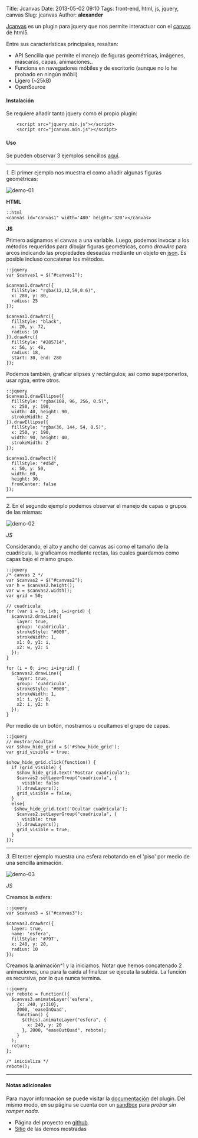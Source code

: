 Title: Jcanvas
Date: 2013-05-02 09:10
Tags: front-end, html, js, jquery, canvas
Slug: jcanvas
Author: __alexander__

[Jcanvas][jcanvas] es un plugin para jquery que nos permite interactuar con el [canvas][canvas] de html5.

Entre sus características principales, resaltan:

- API Sencilla que permite el manejo de figuras geométricas, imágenes, máscaras, capas, animaciones..
- Funciona en navegadores móbiles y de escritorio (aunque no lo he probado en ningún móbil)
- Ligero (~25kB)
- OpenSource

#### Instalación

Se requiere añadir tanto jquery como el propio plugin:

        <script src="jquery.min.js"></script>
        <script src="jcanvas.min.js"></script>

#### Uso

Se pueden observar 3 ejemplos sencillos [aquí][labs].

- - -

*1.* El primer ejemplo nos muestra el como añadir algunas figuras geométricas:

![demo-01][demo-01]

**HTML**

~~~
::html
<canvas id="canvas1" width='480' height='320'></canvas>
~~~

**JS**

Primero asignamos el canvas a una variable. Luego, podemos invocar a los métodos requeridos para dibujar figuras geométricas, como *drawArc* para arcos indicando las propiedades deseadas mediante un objeto en [json][json]. Es posible incluso concatenar los métodos.

~~~
::jquery
var $canvas1 = $("#canvas1");

$canvas1.drawArc({
  fillStyle: "rgba(12,12,59,0.6)",
  x: 280, y: 80,
  radius: 25
});

$canvas1.drawArc({
  fillStyle: "black",
  x: 20, y: 72,
  radius: 10
}).drawArc({
  fillStyle: "#285714",
  x: 56, y: 48,
  radius: 18,
  start: 30, end: 280
});
~~~

Podemos también, graficar elipses y rectángulos; asi como superponerlos, usar rgba, entre otros.

~~~
::jquery
$canvas1.drawEllipse({
  fillStyle: "rgba(108, 96, 256, 0.5)",
  x: 250, y: 190,
  width: 40, height: 90,
  strokeWidth: 2
}).drawEllipse({
  fillStyle: "rgba(36, 144, 54, 0.5)",
  x: 250, y: 190,
  width: 90, height: 40,
  strokeWidth: 2
});

$canvas1.drawRect({
  fillStyle: "#d5d",
  x: 50, y: 50,
  width: 60,
  height: 30,
  fromCenter: false
});
~~~

- - -

*2.* En el segundo ejemplo podemos observar el manejo de capas o grupos de las mismas:

![demo-02][demo-02]

*JS*

Considerando, el alto y ancho del canvas asi como el tamaño de la cuadrícula, la graficamos mediante rectas, las cuales guardamos como capas bajo el mismo grupo.

~~~
::jquery
/* canvas 2 */
var $canvas2 = $("#canvas2");
var h = $canvas2.height();
var w = $canvas2.width();
var grid = 50;

// cuadricula
for (var i = 0; i<h; i=i+grid) {
  $canvas2.drawLine({
    layer: true,
    group: 'cuadricula',
    strokeStyle: "#000",
    strokeWidth: 1,
    x1: 0, y1: i,
    x2: w, y2: i
  });
}

for (i = 0; i<w; i=i+grid) {
  $canvas2.drawLine({
    layer: true,
    group: 'cuadricula',
    strokeStyle: "#000",
    strokeWidth: 1,
    x1: i, y1: 0,
    x2: i, y2: h
  });
}
~~~

Por medio de un botón, mostramos u ocultamos el grupo de capas.

~~~
::jquery
// mostrar/ocultar
var $show_hide_grid = $('#show_hide_grid');
var grid_visible = true;

$show_hide_grid.click(function() {
  if (grid_visible) {
    $show_hide_grid.text('Mostrar cuadricula');
    $canvas2.setLayerGroup("cuadricula", {
      visible: false
    }).drawLayers();
    grid_visible = false;
  }
  else{
   $show_hide_grid.text('Ocultar cuadricula');
    $canvas2.setLayerGroup("cuadricula", {
      visible: true
    }).drawLayers();
    grid_visible = true;
  }
});
~~~

- - -

*3.* El tercer ejemplo muestra una esfera rebotando en el 'piso' por medio de una sencilla animación.

![demo-03][demo-03]

*JS*

Creamos la esfera:

~~~
::jquery
var $canvas3 = $("#canvas3");

$canvas3.drawArc({
  layer: true,
  name: 'esfera',
  fillStyle: '#797',
  x: 240, y: 20,
  radius: 10
});
~~~

Creamos la animación^1 y la iniciamos. Notar que hemos concatenado 2 animaciones, una para la caida al finalizar se ejecuta la subida. La función es recursiva, por lo que nunca termina.

~~~
::jquery
var rebote = function(){
  $canvas3.animateLayer('esfera',
    {x: 240, y:310},
    2000, 'easeInQuad',
    function() {
      $(this).animateLayer("esfera", {
        x: 240, y: 20
      }, 2000, "easeOutQuad", rebote);
    }
  );
  return;
};

/* inicializa */
rebote();
~~~

- - -

#### Notas adicionales

Para mayor información se puede visitar la [documentación][docs] del plugin. Del mismo modo, en su página se cuenta con un [sandbox][sandbox] para *probar sin romper nada*.

- Página del proyecto en [github][github].
- [Sitio][labs] de las demos mostradas


[^1]: Para el efecto de caida y subida se uso el plugin jquery: [easing][easing] . Usando como referencia [esta guía][easing-referencia] para saber que función usar.

[jcanvas]: http://calebevans.me/projects/jcanvas/
[canvas]: http://es.wikipedia.org/wiki/Canvas_(HTML)
[labs]: http://labs.alexanderae.com/jcanvas/
[json]: http://es.wikipedia.org/wiki/JSON
[easing]: http://gsgd.co.uk/sandbox/jquery/easing/
[easing-referencia]: http://easings.net/es
[docs]: http://calebevans.me/projects/jcanvas/docs/
[sandbox]: http://calebevans.me/projects/jcanvas/sandbox/
[github]: https://github.com/caleb531/jcanvas

[demo-01]: /pictures/jcanvas-01.png 'Jcanvas - demo 01'
[demo-02]: /pictures/jcanvas-02.png 'Jcanvas - demo 02'
[demo-03]: /pictures/jcanvas-03.png 'Jcanvas - demo 03'